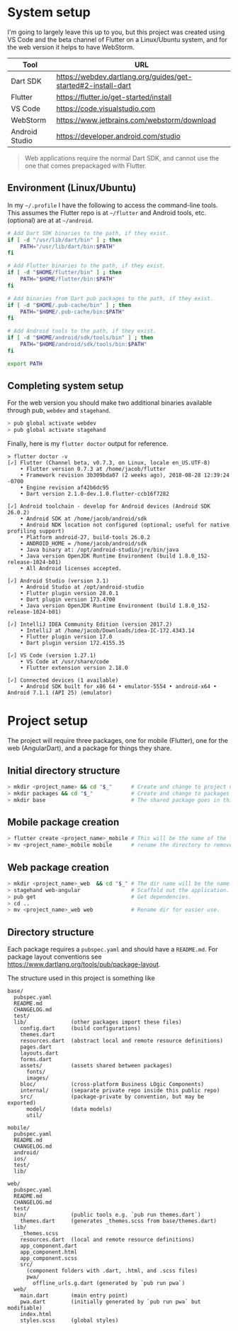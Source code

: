 # System setup

I'm going to largely leave this up to you, but this project was created using VS Code and the beta channel of Flutter on a Linux/Ubuntu system, and for the web version it helps to have WebStorm.

Tool | URL
-|-
Dart SDK | https://webdev.dartlang.org/guides/get-started#2-install-dart
Flutter | https://flutter.io/get-started/install
VS Code | https://code.visualstudio.com
WebStorm | https://www.jetbrains.com/webstorm/download
Android Studio | https://developer.android.com/studio

> Web applications require the normal Dart SDK, and cannot use the one that comes prepackaged with Flutter.

## Environment (Linux/Ubuntu)

In my `~/.profile` I have the following to access the command-line tools. This assumes the Flutter repo is at `~/flutter` and Android tools, etc. (optional) are at at `~/android`.

```sh
# Add Dart SDK binaries to the path, if they exist.
if [ -d "/usr/lib/dart/bin" ] ; then
    PATH="/usr/lib/dart/bin:$PATH"
fi

# Add Flutter binaries to the path, if they exist.
if [ -d "$HOME/flutter/bin" ] ; then
    PATH="$HOME/flutter/bin:$PATH"
fi

# Add binaries from Dart pub packages to the path, if they exist.
if [ -d "$HOME/.pub-cache/bin" ] ; then
    PATH="$HOME/.pub-cache/bin:$PATH"
fi

# Add Android tools to the path, if they exist.
if [ -d "$HOME/android/sdk/tools/bin" ] ; then
    PATH="$HOME/android/sdk/tools/bin:$PATH"
fi

export PATH
```

## Completing system setup

For the web version you should make two additional binaries available through pub, `webdev` and `stagehand`.

```sh
> pub global activate webdev
> pub global activate stagehand
```

Finally, here is my `flutter doctor` output for reference.

```
> flutter doctor -v
[✓] Flutter (Channel beta, v0.7.3, on Linux, locale en_US.UTF-8)
    • Flutter version 0.7.3 at /home/jacob/flutter
    • Framework revision 3b309bda07 (2 weeks ago), 2018-08-28 12:39:24 -0700
    • Engine revision af42b6dc95
    • Dart version 2.1.0-dev.1.0.flutter-ccb16f7282

[✓] Android toolchain - develop for Android devices (Android SDK 26.0.2)
    • Android SDK at /home/jacob/android/sdk
    • Android NDK location not configured (optional; useful for native profiling support)
    • Platform android-27, build-tools 26.0.2
    • ANDROID_HOME = /home/jacob/android/sdk
    • Java binary at: /opt/android-studio/jre/bin/java
    • Java version OpenJDK Runtime Environment (build 1.8.0_152-release-1024-b01)
    • All Android licenses accepted.

[✓] Android Studio (version 3.1)
    • Android Studio at /opt/android-studio
    • Flutter plugin version 28.0.1
    • Dart plugin version 173.4700
    • Java version OpenJDK Runtime Environment (build 1.8.0_152-release-1024-b01)

[✓] IntelliJ IDEA Community Edition (version 2017.2)
    • IntelliJ at /home/jacob/Downloads/idea-IC-172.4343.14
    • Flutter plugin version 17.0
    • Dart plugin version 172.4155.35

[✓] VS Code (version 1.27.1)
    • VS Code at /usr/share/code
    • Flutter extension version 2.18.0

[✓] Connected devices (1 available)
    • Android SDK built for x86 64 • emulator-5554 • android-x64 • Android 7.1.1 (API 25) (emulator)
```

# Project setup

The project will require three packages, one for mobile (Flutter), one for the web (AngularDart), and a package for things they share.

## Initial directory structure

```sh
> mkdir <project_name> && cd "$_"      # Create and change to project directory.
> mkdir packages && cd "$_"            # Create and change to packages directory.
> mkdir base                           # The shared package goes in this folder.
```

## Mobile package creation

```sh
> flutter create <project_name>_mobile # This will be the name of the flutter package.
> mv <project_name>_mobile mobile      # rename the directory to remove unnecessary verboseness.
```

## Web package creation

```sh
> mkdir <project_name>_web  && cd "$_" # The dir name will be the name of the web package.
> stagehand web-angular                # Scaffold out the application.
> pub get                              # Get dependencies.
> cd ..
> mv <project_name>_web web            # Rename dir for easier use.
```

## Directory structure

Each package requires a `pubspec.yaml` and should have a `README.md`. For package layout conventions see https://www.dartlang.org/tools/pub/package-layout.

The structure used in this project is something like

```
base/
  pubspec.yaml
  README.md
  CHANGELOG.md
  test/
  lib/              (other packages import these files)
    config.dart     (build configurations)
    themes.dart
    resources.dart  (abstract local and remote resource definitions)
    pages.dart
    layouts.dart
    forms.dart
    assets/         (assets shared between packages)
      fonts/
      images/
    bloc/           (cross-platform Business LOgic Components)
    internal/       (separate private repo inside this public repo)
    src/            (package-private by convention, but may be exported)
      model/        (data models)
      util/

mobile/
  pubspec.yaml
  README.md
  CHANGELOG.md
  android/
  ios/
  test/
  lib/

web/
  pubspec.yaml
  README.md
  CHANGELOG.md
  test/
  bin/              (public tools e.g. `pub run themes.dart`)
    themes.dart     (generates _themes.scss from base/themes.dart)
  lib/
    _themes.scss
    resources.dart  (local and remote resource definitions)
    app_component.dart
    app_component.html
    app_component.scss
    src/
      (component folders with .dart, .html, and .scss files)
      pwa/
        offline_urls.g.dart (generated by `pub run pwa`)
  web/
    main.dart       (main entry point)
    pwa.dart        (initially generated by `pub run pwa` but modifiable)
    index.html
    styles.scss     (global styles)
```